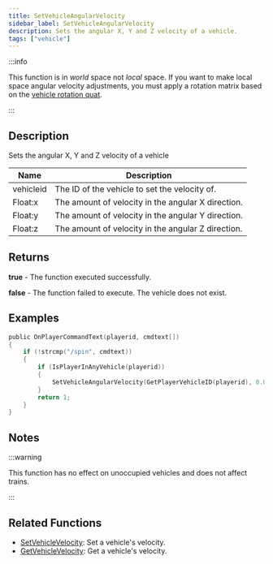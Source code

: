 ```yaml
---
title: SetVehicleAngularVelocity
sidebar_label: SetVehicleAngularVelocity
description: Sets the angular X, Y and Z velocity of a vehicle.
tags: ["vehicle"]
---
```


:::info

This function is in _world_ space not _local_ space. If you want to make local space angular velocity adjustments, you must apply a rotation matrix based on the [vehicle rotation quat](GetVehicleRotationQuat).

:::

## Description

Sets the angular X, Y and Z velocity of a vehicle

| Name      | Description                                         |
| --------- | --------------------------------------------------- |
| vehicleid | The ID of the vehicle to set the velocity of.       |
| Float:x   | The amount of velocity in the angular X direction.  |
| Float:y   | The amount of velocity in the angular Y direction.  |
| Float:z   | The amount of velocity in the angular Z direction.  |

## Returns

**true** - The function executed successfully.

**false** - The function failed to execute. The vehicle does not exist.

## Examples

```c
public OnPlayerCommandText(playerid, cmdtext[])
{
    if (!strcmp("/spin", cmdtext))
    {
        if (IsPlayerInAnyVehicle(playerid))
        {
            SetVehicleAngularVelocity(GetPlayerVehicleID(playerid), 0.0, 0.0, 2.0);
        }
        return 1;
    }
}
```

## Notes

:::warning

This function has no effect on unoccupied vehicles and does not affect trains.

:::

## Related Functions

- [SetVehicleVelocity](SetVehicleVelocity): Set a vehicle's velocity.
- [GetVehicleVelocity](GetVehicleVelocity): Get a vehicle's velocity.
